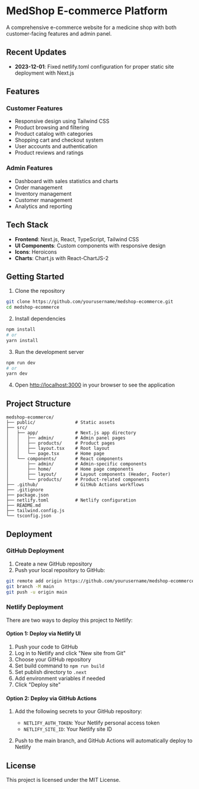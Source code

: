 # MedShop E-commerce Platform

A comprehensive e-commerce website for a medicine shop with both customer-facing features and admin panel.

## Recent Updates

- **2023-12-01**: Fixed netlify.toml configuration for proper static site deployment with Next.js

## Features

### Customer Features
- Responsive design using Tailwind CSS
- Product browsing and filtering
- Product catalog with categories
- Shopping cart and checkout system
- User accounts and authentication
- Product reviews and ratings

### Admin Features
- Dashboard with sales statistics and charts
- Order management
- Inventory management
- Customer management
- Analytics and reporting

## Tech Stack

- **Frontend**: Next.js, React, TypeScript, Tailwind CSS
- **UI Components**: Custom components with responsive design
- **Icons**: Heroicons
- **Charts**: Chart.js with React-ChartJS-2

## Getting Started

1. Clone the repository
```bash
git clone https://github.com/yourusername/medshop-ecommerce.git
cd medshop-ecommerce
```

2. Install dependencies
```bash
npm install
# or
yarn install
```

3. Run the development server
```bash
npm run dev
# or
yarn dev
```

4. Open [http://localhost:3000](http://localhost:3000) in your browser to see the application

## Project Structure

```
medshop-ecommerce/
├── public/               # Static assets
├── src/
│   ├── app/              # Next.js app directory
│   │   ├── admin/        # Admin panel pages
│   │   ├── products/     # Product pages
│   │   ├── layout.tsx    # Root layout
│   │   └── page.tsx      # Home page
│   └── components/       # React components
│       ├── admin/        # Admin-specific components
│       ├── home/         # Home page components
│       ├── layout/       # Layout components (Header, Footer)
│       └── products/     # Product-related components
├── .github/              # GitHub Actions workflows
├── .gitignore
├── package.json
├── netlify.toml          # Netlify configuration
├── README.md
├── tailwind.config.js
└── tsconfig.json
```

## Deployment

### GitHub Deployment

1. Create a new GitHub repository
2. Push your local repository to GitHub:
```bash
git remote add origin https://github.com/yourusername/medshop-ecommerce.git
git branch -M main
git push -u origin main
```

### Netlify Deployment

There are two ways to deploy this project to Netlify:

#### Option 1: Deploy via Netlify UI

1. Push your code to GitHub
2. Log in to Netlify and click "New site from Git"
3. Choose your GitHub repository
4. Set build command to `npm run build`
5. Set publish directory to `.next`
6. Add environment variables if needed
7. Click "Deploy site"

#### Option 2: Deploy via GitHub Actions

1. Add the following secrets to your GitHub repository:
   - `NETLIFY_AUTH_TOKEN`: Your Netlify personal access token
   - `NETLIFY_SITE_ID`: Your Netlify site ID

2. Push to the main branch, and GitHub Actions will automatically deploy to Netlify

## License

This project is licensed under the MIT License. 